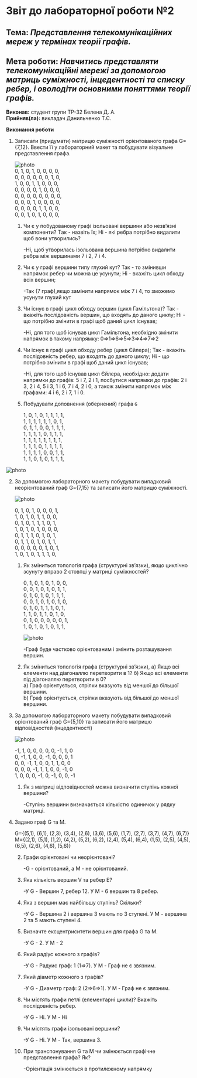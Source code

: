 # Звіт до лабораторної роботи №2

## Тема: *Представлення телекомунікаційних мереж у термінах теорії графів.*

## Мета роботи: *Навчитись представляти телекомунікаційні мережі за допомогою матриць суміжності, інцедентності та списку ребер, і оволодіти основними поняттями теорії графів.*

**Виконав:** студент групи ТР-32 Белена Д. А. </br>
**Прийняв(ла):** викладач Данильченко Т.Є.

**Виконання роботи**

1. Записати (придумати) матрицю суміжності орієнтованого графа G={7,12}. Ввести її у лабораторний макет та побудувати візуальне представлення графа.

   ![photo](https://graphonline.ru/tmp/saved/RW/RWDUYhluMhkVoTie.png)</br>
   0, 1, 0, 1, 0, 0, 0, 0, </br>
   0, 0, 0, 0, 0, 0, 1, 0, </br>
   1, 0, 0, 1, 1, 0, 0, 0, </br>
   0, 0, 0, 0, 1, 0, 0, 0, </br>
   0, 0, 0, 0, 0, 0, 0, 0, </br>
   0, 0, 0, 1, 0, 0, 0, 0, </br>
   0, 0, 0, 0, 1, 1, 0, 0, </br>
   0, 0, 1, 0, 1, 0, 0, 0, </br>
   1. Чи є у побудованому графі ізольовані вершини або незв’язні компоненти? Tак - назвіть їх; Hі - які ребра потрібно видалити щоб вони утворились?
   
      -Ні, щоб утворилась ізольована вершина потрібно видалити ребра між вершинами 7 i 2, 7 i 4.
      
   2. Чи є у графі вершини типу глухий кут? Так - то змінивши напрямок ребер чи можна це усунути; Hі - вкажіть цикл обходу всіх вершин;
      
      -Так (7 граф),якщо замінити напрямок між 7 і 4, то зможемо усунути глухий кут
      
   3. Чи існує в графі цикл обходу вершин (цикл Гамільтона)? Так - вкажіть послідовність вершин, що входять до даного циклу; Hі - що потрібно змінити в графі щоб даний цикл існував;

      -Ні, для того щоб існував цикл Гамільтона, необхідно змінити напрямок в такому напрямку: 0⇒1⇒6⇒5⇒3⇒4⇒7⇒2
      
   4. Чи існує в графі цикл обходу ребер (цикл Єйлера); Так - вкажіть послідовність ребер, що входять до даного циклу; Hі - що потрібно змінити в графі щоб даний цикл існував;
   
      -Ні, для того щоб існував цикл Єйлера, необхідно: додати напрямки до графів: 5 і 7, 2 і 1, посбутися напрямки до графів: 2 і 3, 2 і 4, 5 і 3, 1 і 6, 7 і 4, 2 і 0, а також змінити напрямок між графами: 4 і 6, 2 і 7, 1 і 0. 
      
   5. Побудувати доповнення (обернений) графа ` G `

      1, 0, 1, 0, 1, 1, 1, 1, </br>
      1, 1, 1, 1, 1, 1, 0, 1, </br>
      0, 1, 1, 0, 0, 1, 1, 1, </br>
      1, 1, 1, 1, 0, 1, 1, 1, </br>
      1, 1, 1, 1, 1, 1, 1, 1, </br>
      1, 1, 1, 0, 1, 1, 1, 1, </br>
      1, 1, 1, 1, 0, 0, 1, 1, </br>
      1, 1, 0, 1, 0, 1, 1, 1, </br>


![photo](https://graphonline.ru/tmp/saved/lo/lowNRZnlWgPqaPbW.png)

2. За допомогою лабораторного макету побудувати випадковий неорієнтований граф G={7,15} та записати його матрицю суміжності.

   ![photo](https://graphonline.ru/tmp/saved/sO/sOWiCLdFiEPyZwPb.png)

   0, 1, 0, 1, 0, 0, 0, 1, </br>
   1, 0, 1, 0, 1, 1, 0, 0, </br>
   0, 1, 0, 1, 1, 1, 0, 1, </br>
   1, 0, 1, 0, 1, 0, 0, 0, </br>
   0, 1, 1, 1, 0, 1, 0, 1, </br>
   0, 1, 1, 0, 1, 0, 1, 1, </br>
   0, 0, 0, 0, 0, 1, 0, 1, </br>
   1, 0, 1, 0, 1, 1, 1, 0, </br>

   1. Як зміниться топологія графа (структурні зв’язки), якщо циклічно зсунуту вправо 2 стовпці у матриці суміжностей?
   
      0, 1, 0, 1, 0, 1, 0, 0, </br>
      0, 0, 1, 0, 1, 0, 1, 1, </br>
      0, 1, 0, 1, 0, 1, 1, 1, </br> 
      0, 0, 1, 0, 1, 0, 1, 0, </br>
      0, 1, 0, 1, 1, 1, 0, 1, </br>
      1, 1, 0, 1, 1, 0, 1, 0, </br>
      0, 1, 0, 0, 0, 0, 0, 1, </br>
      1, 0, 1, 0, 1, 0, 1, 1, </br>
   
      ![photo](https://graphonline.ru/tmp/saved/SJ/SJmVFIxOHpHxrbCU.png)
      
      -Граф буде частково орієнтованим і змінить розташування вершин.
      
   2. Як зміниться топологія графа (структурні зв’язки), а) Якщо всі елементи над діагоналлю перетворити в 1? б) Якщо всі елементи під діагоналлю перетворити в 0? </br>
     а) Граф орієнтується, стрілки вказують від меншої до більшої вершини. </br>
     b) Граф орієнтується, стрілки вказують від більшої до меншої вершини. </br>
     
3. За допомогою лабораторного макету побудувати випадковий орієнтований граф G={5,10} та записати його матрицю відповідностей (інцедентності)

   ![photo](https://graphonline.ru/tmp/saved/Yk/YklbpISPuEUFCtew.png)
   
   -1, 1, 0, 0, 0, 0, 0, -1, 1, 0 </br>
   0, -1, 1, 0, 0, -1, 0, 0, 0, 1 </br>
   0, 0, -1, 1, 0, 0, 1, 1, 0, 0 </br>
   0, 0, 0, -1, 1, 1, 0, 0, -1, 0 </br>
   1, 0, 0, 0, -1, 0, -1, 0, 0, -1 </br>
   
   1. Як з матриці відповідностей можна визначити ступінь кожної вершини?

       -Ступінь вершини визначається кількістю одиничок у рядку матриці.
       
4. Задано граф G та M.

   G={(5,1), (6,1), (2,3), (3,4), (2,6), (3,6), (5,6), (1,7), (2,7), (3,7), (4,7), (6,7)}  </br>
   M={(2,1), (5,1), (1,2), (4,2), (5,2), (6,2), (2,4), (5,4), (6,4), (1,5), (2,5), (4,5), (6,5), (2,6), (4,6), (5,6)} 
   
   2. Графи орієнтовані чи неорієнтовані?
   
      -G - орієнтований, а M - не орієнтований.
     
   3. Яка кількість вершин V та ребер E?

      -У G - Вершин 7, ребер 12. У М - 6 вершин та 8 ребер.
      
   4. Яка з вершин має найбільшу ступінь? Скільки?

      -У G - Вершина 2 і вершина 3 мають по 3 ступені. У М - вершина 2 та 5 мають ступені 4.
   5. Визначте ексцентриситети вершин для графа G та M.

      -У G - 2. У M - 2
      
   6. Який радіус кожного з графів?

      -У G - Радуис граф: 1 (1⇒7). У M - Граф не є звязним.
      
   7. Який діаметр кожного з графів?

      -У G - Диаметр граф: 2 (2⇒6⇒1). У M - Граф не є звязним.
      
   8. Чи містять графи петлі (елементарні цикли)? Вкажіть послідовність ребер.

      -У G - Ні. У M - Ні
      
   9. Чи містять графи ізольовані вершини?

      -У G - Ні. У M - Так, вершина 3.
      
   10. При транспонування G та M чи змінюється графічне представлення графа? Як?

       -Орієнтація змінюється в протилежному напрямку  
